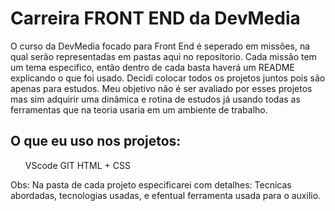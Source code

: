 # Carreira FRONT END da DevMedia
O curso da DevMedia focado para Front End é seperado em missões, na qual serão representadas em pastas aqui no repositorio.
Cada missão tem um tema especifico, então dentro de cada basta haverá um README explicando o que foi usado.
Decidi colocar todos os projetos juntos pois são apenas para estudos. Meu objetivo não é ser avaliado por esses projetos mas sim adquirir uma dinâmica e rotina de estudos já usando todas as ferramentas que na teoria usaria em um ambiente de trabalho.

## O que eu uso nos projetos:

<ul>
  <tr>
    <td>VScode</td>
  </tr>
  <tr>
    <td>GIT</td>
  </tr>
  <tr>
    <td>HTML + CSS</td>
  </tr>
</ul>

Obs: Na pasta de cada projeto especificarei com detalhes: Tecnicas abordadas, tecnologias usadas, e efentual ferramenta usada para o auxilio.
